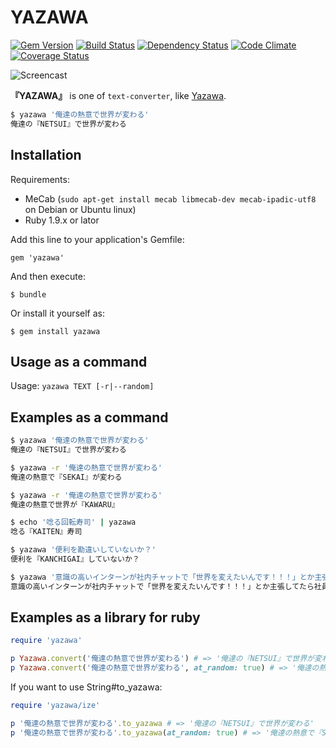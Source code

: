 # YAZAWA

[![Gem Version](https://badge.fury.io/rb/yazawa.png)](http://badge.fury.io/rb/yazawa) [![Build Status](https://travis-ci.org/tobynet/yazawa.svg?branch=master)](https://travis-ci.org/tobynet/yazawa) [![Dependency Status](https://gemnasium.com/tobynet/yazawa.png)](https://gemnasium.com/tobynet/yazawa) [![Code Climate](https://codeclimate.com/github/tobynet/yazawa.png)](https://codeclimate.com/github/tobynet/yazawa) [![Coverage Status](https://coveralls.io/repos/tobynet/yazawa/badge.png?branch=master)](https://coveralls.io/r/tobynet/yazawa)

![Screencast](https://raw.github.com/tobynet/yazawa/attached/yazawa.gif?)

**『YAZAWA』** is one of `text-converter`, like [Yazawa](http://en.wikipedia.org/wiki/Eikichi_Yazawa).

```bash
$ yazawa '俺達の熱意で世界が変わる'
俺達の『NETSUI』で世界が変わる
```

## Installation

Requirements:

* MeCab (`sudo apt-get install mecab libmecab-dev mecab-ipadic-utf8` on Debian or Ubuntu linux)
* Ruby 1.9.x or lator

Add this line to your application's Gemfile:

    gem 'yazawa'

And then execute:

    $ bundle

Or install it yourself as:

    $ gem install yazawa

## Usage as a command

Usage: `yazawa TEXT [-r|--random]`

## Examples as a command

```bash
$ yazawa '俺達の熱意で世界が変わる'
俺達の『NETSUI』で世界が変わる

$ yazawa -r '俺達の熱意で世界が変わる'
俺達の熱意で『SEKAI』が変わる

$ yazawa -r '俺達の熱意で世界が変わる'
俺達の熱意で世界が『KAWARU』

$ echo '唸る回転寿司' | yazawa
唸る『KAITEN』寿司

$ yazawa '便利を勘違いしていないか？'
便利を『KANCHIGAI』していないか？

$ yazawa '意識の高いインターンが社内チャットで「世界を変えたいんです！！！」とか主張してたら社員が「ドラム缶で核融合するもの作ってどっかの国で爆発させましょうよ」とか言いだして意識格差すごい'
意識の高いインターンが社内チャットで「世界を変えたいんです！！！」とか主張してたら社員が「『DORAMUKAN』で核融合するもの作ってどっかの国で爆発させましょうよ」とか言いだして意識格差すごい
```

## Examples as a library for ruby

```ruby
require 'yazawa'

p Yazawa.convert('俺達の熱意で世界が変わる') # => '俺達の『NETSUI』で世界が変わる'
p Yazawa.convert('俺達の熱意で世界が変わる', at_random: true) # => '俺達の熱意で『SEKAI』が変わる'

```

If you want to use String#to_yazawa:

```ruby
require 'yazawa/ize'

p '俺達の熱意で世界が変わる'.to_yazawa # => '俺達の『NETSUI』で世界が変わる'
p '俺達の熱意で世界が変わる'.to_yazawa(at_random: true) # => '俺達の熱意で『SEKAI』が変わる'
```

